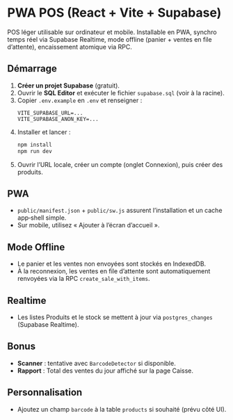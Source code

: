 # PWA POS (React + Vite + Supabase)

POS léger utilisable sur ordinateur et mobile. Installable en PWA, synchro temps réel via Supabase Realtime, mode offline (panier + ventes en file d’attente), encaissement atomique via RPC.

## Démarrage

1. **Créer un projet Supabase** (gratuit).
2. Ouvrir le **SQL Editor** et exécuter le fichier `supabase.sql` (voir à la racine).
3. Copier `.env.example` en `.env` et renseigner :
    ```env
    VITE_SUPABASE_URL=...
    VITE_SUPABASE_ANON_KEY=...
    ```
4. Installer et lancer :
    ```bash
    npm install
    npm run dev
    ```
5. Ouvrir l’URL locale, créer un compte (onglet Connexion), puis créer des produits.

## PWA

- `public/manifest.json` + `public/sw.js` assurent l’installation et un cache app‑shell simple.
- Sur mobile, utilisez « Ajouter à l’écran d’accueil ».

## Mode Offline

- Le panier et les ventes non envoyées sont stockés en IndexedDB.
- À la reconnexion, les ventes en file d’attente sont automatiquement renvoyées via la RPC `create_sale_with_items`.

## Realtime

- Les listes Produits et le stock se mettent à jour via `postgres_changes` (Supabase Realtime).

## Bonus

- **Scanner** : tentative avec `BarcodeDetector` si disponible.
- **Rapport** : Total des ventes du jour affiché sur la page Caisse.

## Personnalisation

- Ajoutez un champ `barcode` à la table `products` si souhaité (prévu côté UI).

